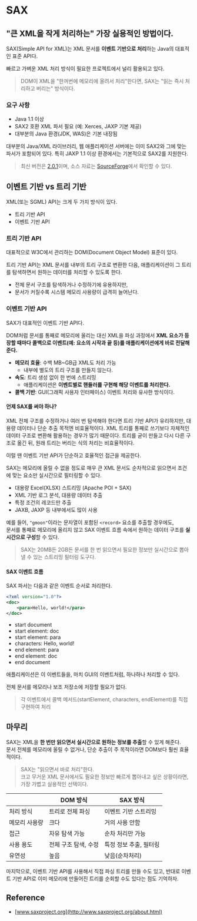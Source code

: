 # SAX

## "큰 XML을 작게 처리하는" 가장 실용적인 방법이다.

SAX(Simple API for XML)는
XML 문서를 **이벤트 기반으로 처리**하는 Java의 대표적인 표준 API다.

빠르고 가벼운 XML 처리 방식이 필요한 프로젝트에서 널리 활용되고 있다.

> DOM이 XML을 "한꺼번에 메모리에 올려서 처리"한다면, SAX는 "읽는 즉시 처리하고 버리는" 방식이다.

### 요구 사항

- Java 1.1 이상
- SAX2 호환 XML 파서 필요 (예: Xerces, JAXP 기본 제공)
- 대부분의 Java 환경(JDK, WAS)은 기본 내장됨

대부분의 Java/XML 라이브러리, 웹 애플리케이션 서버에는 이미 SAX2와 그에 맞는 파서가 포함되어 있다.
특히 JAXP 1.1 이상 환경에서는 기본적으로 SAX2를 지원한다.

> 최신 버전은 [2.0.1](https://mvnrepository.com/artifact/sax/sax/2.0.1)이며, 소스
> 자료는 [SourceForge](https://sourceforge.net/projects/sax/files/)에서 확인할 수 있다.

## 이벤트 기반 vs 트리 기반

XML(또는 SGML) API는 크게 두 가지 방식이 있다.

- 트리 기반 API
- 이벤트 기반 API

### 트리 기반 API

대표적으로 W3C에서 관리하는 DOM(Document Object Model) 표준이 있다.

트리 기반 API는 XML 문서를 내부의 트리 구조로 변환한 다음, 애플리케이션이 그 트리를 탐색하면서 원하는 데이터를 처리할 수 있도록 한다.

- 전체 문서 구조를 탐색하거나 수정하기에 유용하지만,
- 문서가 커질수록 시스템 메모리 사용량이 급격히 늘어난다.

### 이벤트 기반 API

SAX가 대표적인 이벤트 기반 API다.

DOM처럼 문서를 통째로 메모리에 올리는 대신 XML을 파싱 과정에서 **XML 요소가 등장할 때마다 콜백으로 이벤트(예: 요소의 시작과 끝 등)를 애플리케이션에게 바로 전달해준다.**

- **메모리 효율**: 수백 MB\~GB급 XML도 처리 가능
    - 내부에 별도의 트리 구조를 만들지 않는다.
- **속도**: 트리 생성 없이 한 번에 스트리밍
    - 애플리케이션은 **이벤트별로 핸들러를 구현해 해당 이벤트를 처리한다.**
- **콜백 기반**: GUI(그래픽 사용자 인터페이스) 이벤트 처리와 유사한 방식이다.

#### 언제 SAX를 써야 하나?

XML 전체 구조를 수정하거나 여러 번 탐색해야 한다면 트리 기반 API가 유리하지만, 대용량 데이터나 단순 추출 목적엔 비효율적이다. XML 트리를 통째로 쓰기보다 자체적인 데이터 구조로 변환해 활용하는 경우가
많기 때문이다. 트리를 굳이 만들고 다시 다른 구조로 옮긴 뒤, 원래 트리는 버리는 식의 처리는 비효율적이다.

이럴 땐 이벤트 기반 API가 단순하고 효율적인 접근을 제공한다.

SAX는 메모리에 올릴 수 없을 정도로 매우 큰 XML 문서도 순차적으로 읽으면서 조건에 맞는 요소만 실시간으로 필터링할 수 있다.

- 대용량 Excel(XLSX) 스트리밍 (Apache POI + SAX)
- XML 기반 로그 분석, 대용량 데이터 추출
- 특정 조건의 레코드만 추출
- JAXB, JAXP 등 내부에서도 많이 사용

예를 들어, `"gmoon"`이라는 문자열이 포함된 `<record>` 요소를 추출할 경우에도,  
문서를 통째로 메모리에 올리지 않고 SAX 이벤트 흐름 속에서 원하는 데이터 구조를 **실시간으로 구성**할 수 있다.

> SAX는 20MB든 2GB든 문서를 한 번 읽으면서 필요한 정보만 실시간으로 뽑아낼 수 있는 스트리밍 필터링 도구다.

#### SAX 이벤트 흐름

SAX 파서는 다음과 같은 이벤트 순서로 처리한다.

```xml
<?xml version="1.0"?>
<doc>
    <para>Hello, world!</para>
</doc>
```

- start document
- start element: doc
- start element: para
- characters: Hello, world!
- end element: para
- end element: doc
- end document

애플리케이션은 이 이벤트들을, 마치 GUI의 이벤트처럼, 하나하나 처리할 수 있다.

전체 문서를 메모리나 보조 저장소에 저장할 필요가 없다.

> 각 이벤트에서 콜백 메서드(startElement, characters, endElement)를 직접 구현하여 처리

## 마무리

SAX는 XML을 **한 번만 읽으면서 실시간으로 원하는 정보를 추출**할 수 있게 해준다.  
문서 전체를 메모리에 올릴 수 없거나, 단순 추출이 주 목적이라면 DOM보다 훨씬 효율적이다.

> SAX는 "읽으면서 바로 처리"한다.  
> 크고 무거운 XML 문서에서도 필요한 정보만 빠르게 뽑아내고 싶은 상황이라면, 가장 가볍고 실용적인 선택이다.

|         | DOM 방식       | SAX 방식        |
|---------|--------------|---------------|
| 처리 방식   | 트리로 전체 파싱    | 이벤트 기반 스트리밍   |
| 메모리 사용량 | 크다           | 거의 사용 안함      |
| 접근      | 자유 탐색 가능     | 순차 처리만 가능     |
| 사용 용도   | 전체 구조 탐색, 수정 | 특정 정보 추출, 필터링 |
| 유연성     | 높음           | 낮음(순차처리)      |

마지막으로, 이벤트 기반 API를 사용해서 직접 파싱 트리를 만들 수도 있고, 반대로 이벤트 기반 API로 이미 메모리에 만들어진 트리를 순회할 수도 있다는 점도 기억하자.

## Reference

- [www.saxproject.org](http://www.saxproject.org/about.html)


